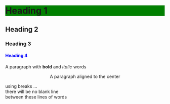 <!DOCTYPE html>
<html>
    <head>
        <title>Example 1: Basic HTML Tags</title>
    </head>
    <body>
        <h1 style = "background-color: Green;">Heading 1</h1>
        <h2>Heading 2</h2>
        <h3>Heading 3</h3>
        <h4><font color = "blue">Heading 4</font></h4>
        <p>A paragraph with <strong>bold</strong> and <em>italic</em> words</p>
        <p align = "center">A paragraph aligned to the center</p>
        <p>using breaks ...<br>
        there will be no blank line<br>
        between these lines of words</p>
        <!-- Last, some comments here ...you don't see them in browser-->
    </body>
</html>

